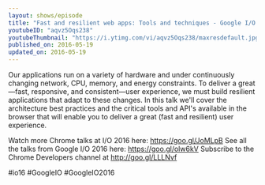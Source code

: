 ```yaml
---
layout: shows/episode
title: "Fast and resilient web apps: Tools and techniques - Google I/O 2016"
youtubeID: "aqvz5Oqs238"
youtubeThumbnail: "https://i.ytimg.com/vi/aqvz5Oqs238/maxresdefault.jpg"
published_on: 2016-05-19
updated_on: 2016-05-19
---
```


Our applications run on a variety of hardware and under continuously changing network, CPU, memory, and energy constraints. To deliver a great—fast, responsive, and consistent—user experience, we must build resilient applications that adapt to these changes. In this talk we'll cover the architecture best practices and the critical tools and API's available in the browser that will enable you to deliver a great (fast and resilient) user experience.

Watch more Chrome talks at I/O 2016 here: https://goo.gl/JoMLpB 
See all the talks from Google I/O 2016 here: https://goo.gl/olw6kV
Subscribe to the Chrome Developers channel at http://goo.gl/LLLNvf 

#io16 #GoogleIO #GoogleIO2016
